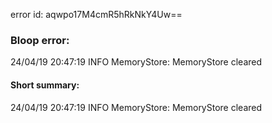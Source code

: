 error id: aqwpo17M4cmR5hRkNkY4Uw==
### Bloop error:

24/04/19 20:47:19 INFO MemoryStore: MemoryStore cleared
#### Short summary: 

24/04/19 20:47:19 INFO MemoryStore: MemoryStore cleared